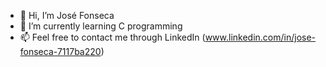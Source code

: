 - 👋 Hi, I’m José Fonseca
- 🌱 I’m currently learning C programming
- 📫 Feel free to contact me through LinkedIn (www.linkedin.com/in/jose-fonseca-7117ba220)

<!---
Fonseca004/Fonseca004 is a ✨ special ✨ repository because its `README.md` (this file) appears on your GitHub profile.
You can click the Preview link to take a look at your changes.
--->
